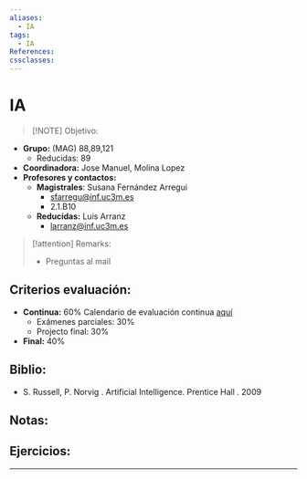 ```yaml
---
aliases:
  - IA
tags:
  - IA
References: 
cssclasses:
---
```

# IA

> [!NOTE] Objetivo: 
> 
+ **Grupo:** (MAG) 88,89,121
	+ Reducidas: 89
+ **Coordinadora:** Jose Manuel, Molina Lopez
+ **Profesores y contactos:** 
	+ **Magistrales**: Susana Fernández Arregui
		+ sfarregu@inf.uc3m.es
		+ 2.1.B10
	+ **Reducidas:** Luis Arranz
		+ larranz@inf.uc3m.es

> [!attention]  Remarks: 
>  + Preguntas al mail

## Criterios evaluación:
+ **Continua:** 60%
  Calendario de evaluación continua [aquí](https://aulaglobal.uc3m.es/pluginfile.php/7426894/mod_resource/content/5/Schedule-IA-2025.pdf)
	+ Exámenes parciales: 30%
	+ Projecto final: 30%
+ **Final:** 40%

## Biblio:
+ S. Russell, P. Norvig . Artificial Intelligence. Prentice Hall . 2009

## Notas:

## Ejercicios:

***